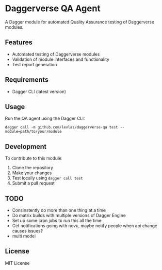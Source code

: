 # Daggerverse QA Agent

A Dagger module for automated Quality Assurance testing of Daggerverse modules.

## Features

- Automated testing of Daggerverse modules
- Validation of module interfaces and functionality
- Test report generation

## Requirements

- Dagger CLI (latest version)

## Usage

Run the QA agent using the Dagger CLI:

```shell
dagger call -m github.com/levlaz/daggerverse-qa test --module=path/to/your/module
```

## Development

To contribute to this module:

1. Clone the repository
2. Make your changes
3. Test locally using `dagger call test`
4. Submit a pull request

## TODO 

- Consinstently do more than one thing at a time 
- Do matrix builds with multiple versions of Dagger Engine
- Set up some cron jobs to run this all the time 
- Get notifications going with novu, maybe notify people when api change causes issues?
- multi model 

## License

MIT License
